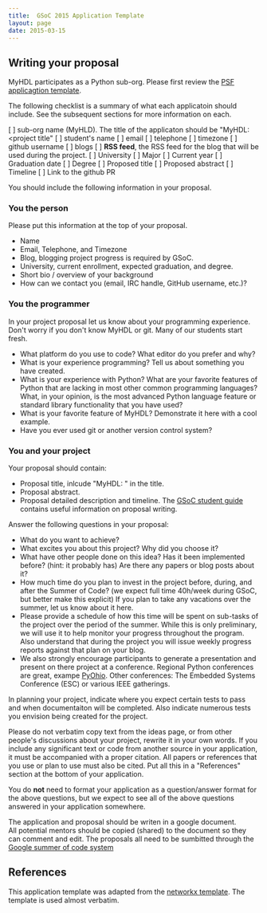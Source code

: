 ```yaml
---
title:  GSoC 2015 Application Template
layout: page
date: 2015-03-15
---
```


## Writing your proposal

MyHDL participates as a Python sub-org.  Please first review the 
[PSF applicagtion template](https://wiki.python.org/moin/SummerOfCode/ApplicationTemplate2016).  


The following checklist is a summary of what each applicatoin 
should include.  See the subsequent sections for more information
on each.

   [ ] sub-org name (MyHLD).  The title of the applicaton should 
       be "MyHDL: <project title"
   [ ] student's name
   [ ] email
   [ ] telephone
   [ ] timezone
   [ ] github username
   [ ] blogs
   [ ] **RSS feed**, the RSS feed for the blog that will be used 
       during the project.
   [ ] University
   [ ] Major
   [ ] Current year
   [ ] Graduation date
   [ ] Degree 
   [ ] Proposed title
   [ ] Proposed abstract
   [ ] Timeline
   [ ] Link to the github PR

You should include the following information in your proposal. 

### You the person

Please put this information at the top of your proposal.

* Name
* Email, Telephone, and Timezone
* Blog, blogging project progress is required by GSoC.
* University, current enrollment, expected graduation, and degree.
* Short bio / overview of your background
* How can we contact you (email, IRC handle, GitHub username, etc.)?


### You the programmer

In your project proposal let us know about your programming 
experience. Don't worry if you don't know MyHDL or git. Many of our 
students start fresh. 

* What platform do you use to code?  What editor do you prefer and why?
* What is your experience programming?  Tell us about something you have 
  created.
* What is your experience with Python?  What are your favorite features 
  of Python that are lacking in most other common programming languages? 
  What, in your opinion, is the most advanced Python language feature 
  or standard library functionality that you have used?
* What is your favorite feature of MyHDL? Demonstrate it here with 
  a cool example.
* Have you ever used git or another version control system?


### You and your project

Your proposal should contain:

* Proposal title, inlcude "MyHDL: <project title>" in the title.
* Proposal abstract.  
* Proposal detailed description and timeline.
  The [GSoC student guide](http://en.flossmanuals.net/GSoCStudentGuide/ch008_writing-a-proposal/) 
  contains useful information on proposal writing.

Answer the following questions in your proposal:

* What do you want to achieve?
* What excites you about this project? Why did you choose it?
* What have other people done on this idea? Has it been implemented 
  before? (hint: it probably has) Are there any papers or blog posts 
  about it?
* How much time do you plan to invest in the project before, during, 
  and after the Summer of Code? (we expect full time 40h/week during 
  GSoC, but better make this explicit) If you plan to take any 
  vacations over the summer, let us know about it here.
* Please provide a schedule of how this time will be spent on sub-tasks 
  of the project over the period of the summer. While this is only 
  preliminary, we will use it to help monitor your progress throughout 
  the program. Also understand that during the project you will issue 
  weekly progress reports against that plan on your blog.
* We also strongly encourage participants to generate a presentation
  and present on there project at a conference.  Regional Python 
  conferences are great, exampe [PyOhio]().  Other conferences: 
  The Embedded Systems Conference (ESC) or various IEEE gatherings.

In planning your project, indicate where you expect certain tests
to pass and when documentaiton will be completed.  Also indicate
numerous tests you envision being created for the project.

Please do not verbatim copy text from the ideas page, or from other 
people's discussions about your project, rewrite it in your own 
words. If you include any significant text or code from another 
source in your application, it must be accompanied with a proper 
citation. All papers or references that you use or plan to use must 
also be cited. Put all this in a "References" section at the bottom 
of your application.

You do **not** need to format your application as a question/answer 
format for the above questions, but we expect to see all of the 
above questions answered in your application somewhere.

The application and proposal should be writen in a google document.  
All potential mentors should be copied (shared) to the document
so they can comment and edit.  The proposals all need to be
sumbitted through the 
[Google summer of code system](https://summerofcode.withgoogle.com/)


## References

This application template was adapted from the 
[networkx template](https://github.com/networkx/networkx/wiki/GSoC-2015-Application-Template).
The template is used almost verbatim.